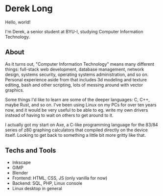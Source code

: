 # Derek Long

Hello, world!

I'm Derek, a senior student at BYU-I, studying Computer Information Technology.

## About

As it turns out, "Computer Information Technology" means many different things: full-stack web development, database management, network design, systems security, operating systems administration, and so on.
Personal experience aside from that includes 3d modeling and texture editing, bash and other scripting, lots of messing around with vector graphics.

Some things I'd like to learn are some of the deeper languages: C, C++, maybe Rust, and so on. I've been using Linux on my PCs for over ten years now, and it would be very useful to be able to eg. write my own drivers instead of having to wait on others to get around to it.

I actually got my start on Axe, a C-like programming language for the 83/84 series of z80 graphing calculators that compiled directly on the device itself. Looking to get back to something a little bit more gritty like that.

## Techs and Tools

- Inkscape
- GIMP
- Blender
- Frontend: HTML, CSS, JS (only vanilla for now)
- Backend: SQL, PHP, Linux console
- Linux desktop in general

<!--
**derekrl/derekrl** is a ✨ _special_ ✨ repository because its `README.md` (this file) appears on your GitHub profile.

Here are some ideas to get you started:

- 🔭 I’m currently working on ...
- 🌱 I’m currently learning ...
- 👯 I’m looking to collaborate on ...
- 🤔 I’m looking for help with ...
- 💬 Ask me about ...
- 📫 How to reach me: ...
- 😄 Pronouns: ...
- ⚡ Fun fact: ...
-->
